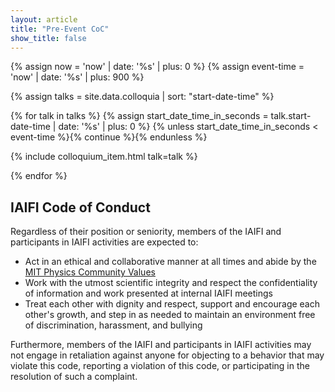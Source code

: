 ```yaml
---
layout: article
title: "Pre-Event CoC"
show_title: false
---
```


{% assign now = 'now' | date: '%s' | plus: 0 %}
{% assign event-time = 'now' | date: '%s' | plus: 900 %}

{% assign talks = site.data.colloquia | sort: "start-date-time" %}

{% for talk in talks %}
  {% assign start_date_time_in_seconds = talk.start-date-time | date: '%s' | plus: 0 %}
  {% unless start_date_time_in_seconds < event-time %}{% continue %}{% endunless %}

  {% include colloquium_item.html talk=talk %}

{% endfor %}

## IAIFI Code of Conduct

Regardless of their position or seniority, members of the IAIFI and participants in IAIFI activities are expected to:

* Act in an ethical and collaborative manner at all times and abide by the [MIT Physics Community Values](https://physics.mit.edu/about-physics/community-values/)
* Work with the utmost scientific integrity and respect the confidentiality of information and work presented at internal IAIFI meetings
* Treat each other with dignity and respect, support and encourage each other's growth, and step in as needed to maintain an environment free of discrimination, harassment, and bullying

Furthermore, members of the IAIFI and participants in IAIFI activities may not engage in retaliation against anyone for objecting to a behavior that may violate this code, reporting a violation of this code, or participating in the resolution of such a complaint.



